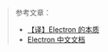 > 参考文章：
> - [【译】Electron 的本质](https://segmentfault.com/a/1190000007503495)
> - [Electron 中文文档](https://www.w3cschool.cn/electronmanual/)

